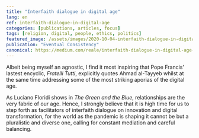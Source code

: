 ```yaml
---
title: "Interfaith dialogue in digital age"
lang: en
ref: interfaith-dialogue-in-digital-age
categories: [publications, articles, focus]
tags: [religion, digital, people, ethics, politics]
featured_image: /assets/images/2020-10-04-interfaith-dialogue-in-digital-age.jpg
publication: "Eventual Consistency"
canonical: https://medium.com/reale/interfaith-dialogue-in-digital-age-6d5447c0960c
---
```


Albeit being myself an agnostic, I find it most inspiring that Pope Francis' lastest encyclic, *Fratelli Tutti*, explicitly quotes Ahmad al-Tayyeb whilst at the same time addressing some of the most striking aporias of the digital age.

As Luciano Floridi shows in *The Green and the Blue*, relationships are the very fabric of our age. Hence, I strongly believe that it is high time for us to step forth as facilitators of interfaith dialogue on innovation and digital transformation, for the world as the pandemic is shaping it cannot be but a pluralistic and diverse one, calling for constant mediation and careful balancing.
